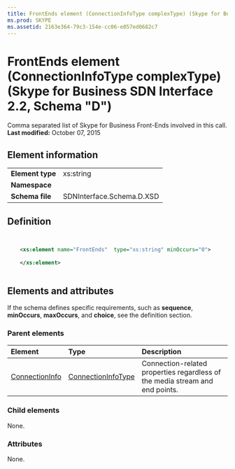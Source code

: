 ```yaml
---
title: FrontEnds element (ConnectionInfoType complexType) (Skype for Business SDN Interface 2.2, Schema "D")
ms.prod: SKYPE
ms.assetid: 2163e364-79c3-154e-cc06-e057ed0682c7
---
```



# FrontEnds element (ConnectionInfoType complexType) (Skype for Business SDN Interface 2.2, Schema "D")
Comma separated list of Skype for Business Front-Ends involved in this call. 
 **Last modified:** October 07, 2015
  
    
    


## Element information


|||
|:-----|:-----|
|**Element type**|xs:string |
|**Namespace**||
|**Schema file**|SDNInterface.Schema.D.XSD |
   

## Definition


```XML


    <xs:element name="FrontEnds"  type="xs:string" minOccurs="0">
    
    </xs:element>
  
```


## Elements and attributes

If the schema defines specific requirements, such as **sequence**, **minOccurs**, **maxOccurs**, and **choice**, see the definition section. 
  
    
    

### Parent elements



|**Element**|**Type**|**Description**|
|:-----|:-----|:-----|
| [ConnectionInfo](connectioninfo-element-1.md)| [ConnectionInfoType](connectioninfotype-complextype-1.md)|Connection-related properties regardless of the media stream and end points. |
   

### Child elements

None. 
  
    
    

### Attributes

None. 
  
    
    

